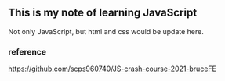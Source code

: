 ## This is my note of learning JavaScript
Not only JavaScript, but html and css would be update here.
### reference
https://github.com/scps960740/JS-crash-course-2021-bruceFE